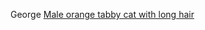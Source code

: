 George [Male orange tabby cat with long hair](file:///Users/kerrynieto/Desktop/kerry-nieto/img/george1.png)
